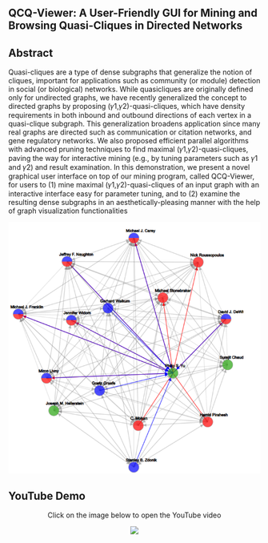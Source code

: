 ## QCQ-Viewer: A User-Friendly GUI for Mining and Browsing Quasi-Cliques in Directed Networks


## Abstract
Quasi-cliques are a type of dense subgraphs that generalize the
notion of cliques, important for applications such as community (or
module) detection in social (or biological) networks. While quasicliques are originally defined only for undirected graphs, we have
recently generalized the concept to directed graphs by proposing
(𝛾1,𝛾2)-quasi-cliques, which have density requirements in both
inbound and outbound directions of each vertex in a quasi-clique
subgraph. This generalization broadens application since many real
graphs are directed such as communication or citation networks,
and gene regulatory networks. We also proposed efficient parallel
algorithms with advanced pruning techniques to find maximal
(𝛾1,𝛾2)-quasi-cliques, paving the way for interactive mining (e.g.,
by tuning parameters such as 𝛾1 and 𝛾2) and result examination.
In this demonstration, we present a novel graphical user interface
on top of our mining program, called QCQ-Viewer, for users to
(1) mine maximal (𝛾1,𝛾2)-quasi-cliques of an input graph with an
interactive interface easy for parameter tuning, and to (2) examine
the resulting dense subgraphs in an aesthetically-pleasing manner
with the help of graph visualization functionalities

<p align="center">
  <img src="imgs/qc1.png" />
</p>


## YouTube Demo

<div align="center">
<p align="center">Click on the image below to open the YouTube video</p>
  <a href="https://www.youtube.com/watch?v=RbULeuLcFEw"><img src="https://img.youtube.com/vi/RbULeuLcFEw/0.jpg"></a>
</div>